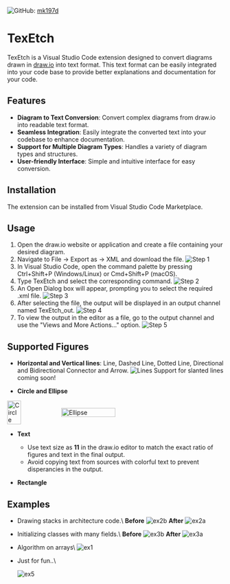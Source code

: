 ![GitHub](https://img.shields.io/badge/GitHub-Profile-black): [mk197d](https://github.com/mk197d)

# TexEtch

TexEtch is a Visual Studio Code extension designed to convert diagrams drawn in [draw.io](https://app.diagrams.net/) into text format. This text format can be easily integrated into your code base to provide better explanations and documentation for your code.

## Features

- **Diagram to Text Conversion**: Convert complex diagrams from draw.io into readable text format.
- **Seamless Integration**: Easily integrate the converted text into your codebase to enhance documentation.
- **Support for Multiple Diagram Types**: Handles a variety of diagram types and structures.
- **User-friendly Interface**: Simple and intuitive interface for easy conversion.

## Installation

The extension can be installed from Visual Studio Code Marketplace.

## Usage
1. Open the draw.io website or application and create a file containing your desired diagram.
2. Navigate to File -> Export as -> XML and download the file.
![Step 1](https://github.com/mk197d/TexEtch/blob/main/Step1.png)
3. In Visual Studio Code, open the command palette by pressing Ctrl+Shift+P (Windows/Linux) or Cmd+Shift+P (macOS).
4. Type TexEtch and select the corresponding command.
![Step 2](https://github.com/mk197d/TexEtch/blob/main/Step2.png)
5. An Open Dialog box will appear, prompting you to select the required .xml file.
![Step 3](https://github.com/mk197d/TexEtch/blob/main/Step3.png)
6. After selecting the file, the output will be displayed in an output channel named TexEtch_out.
![Step 4](https://github.com/mk197d/TexEtch/blob/main/Step4.png)
7. To view the output in the editor as a file, go to the output channel and use the "Views and More Actions..." option.
![Step 5](https://github.com/mk197d/TexEtch/blob/main/Step5.png)

## Supported Figures

- **Horizontal and Vertical lines**: Line, Dashed Line, Dotted Line, Directional and Bidirectional Connector and Arrow.
![Lines](https://github.com/mk197d/TexEtch/blob/main/Lines2.png)
    Support for slanted lines coming soon!

- **Circle and Ellipse**
<div style="display: flex; align-items: center;">
  <img src="https://github.com/mk197d/TexEtch/blob/main/Circle.png" alt="Circle" width="25%">
  <img src="https://github.com/mk197d/TexEtch/blob/main/Ellipse.png" alt="Ellipse" width="50%">
</div>

- **Text**
    - Use text size as **11** in the draw.io editor to match the exact ratio of figures and text in the final output.
    - Avoid copying text from sources with colorful text to prevent disperancies in the output.

- **Rectangle** 

## Examples

- Drawing stacks in architecture code.\\
  **Before**
  ![ex2b](https://github.com/mk197d/TexEtch/blob/main/ex2b.png) 
  **After**
  ![ex2a](https://github.com/mk197d/TexEtch/blob/main/ex2a.png) 

- Initializing classes with many fields.\\
  **Before**
  ![ex3b](https://github.com/mk197d/TexEtch/blob/main/ex3b.png) 
  **After**
  ![ex3a](https://github.com/mk197d/TexEtch/blob/main/ex3a.png)

- Algorithm on arrays\\
  ![ex1](https://github.com/mk197d/TexEtch/blob/main/ex1.png)

- Just for fun..\\

  ![ex5](https://github.com/mk197d/TexEtch/blob/main/ex5.png)
